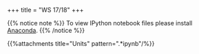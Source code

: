 +++
title = "WS 17/18"
+++

{{% notice note %}}
To view IPython notebook files please install
[Anaconda](https://www.anaconda.com/).
{{% /notice %}}

{{%attachments title="Units" pattern=".*ipynb"/%}}

